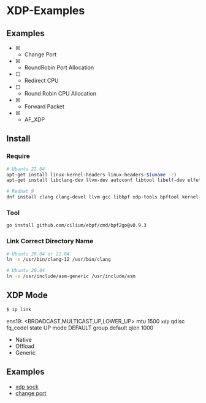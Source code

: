 # XDP-Examples

## Examples

- [x] - Change Port
- [x] - RoundRobin Port Allocation
- [ ] - Redirect CPU
- [ ] - Round Robin CPU Allocation
- [x] - Forward Packet
- [x] - AF_XDP

## Install

### Require

```bash
# Ubuntu 22.04
apt-get install linux-kernel-headers linux-headers-$(uname -r)
apt-get install libclang-dev llvm-dev autoconf libtool libelf-dev elfutils bpfcc-tools linux-tools-common gcc-multilib clang-12 libelf-dev strace tar bpfcc-tools gcc libbpf-dev

# Redhat 9
dnf install clang clang-devel llvm gcc libbpf xdp-tools bpftool kernel-devel kernel-headers glibc-devel.i686
```

### Tool

```bash
go install github.com/cilium/ebpf/cmd/bpf2go@v0.9.3
```

### Link Correct Directory Name

```bash
# Ubuntu 20.04 or 22.04
ln -s /usr/bin/clang-12 /usr/bin/clang

# Ubuntu 20.04
ln -s /usr/include/asm-generic /usr/include/asm
```

## XDP Mode

```bash
$ ip link
```

ens19: <BROADCAST,MULTICAST,UP,LOWER_UP> mtu 1500 `xdp` qdisc fq_codel state UP mode DEFAULT group default qlen 1000

- Native
- Offload
- Generic

## Examples

- [xdp sock](https://github.com/cody0704/xdp-examples/tree/master/ebpf/xdp_sock)
- [change port](https://github.com/cody0704/xdp-examples/tree/master/ebpf/change_port)
